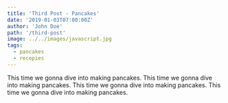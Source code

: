 ```yaml
---
title: 'Third Post - Pancakes'
date: '2019-01-03T07:00:00Z'
author: 'John Doe'
path: '/third-post'
image: ../../images/javascript.jpg
tags:
  - pancakes
  - recepies
---
```


This time we gonna dive into making pancakes. This time we gonna dive into making pancakes. This time we gonna dive into making pancakes. This time we gonna dive into making pancakes.
